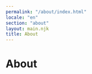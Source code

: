 ```yaml
---
permalink: "/about/index.html"
locale: "en"
section: "about"
layout: main.njk
title: About
---
```


# About

